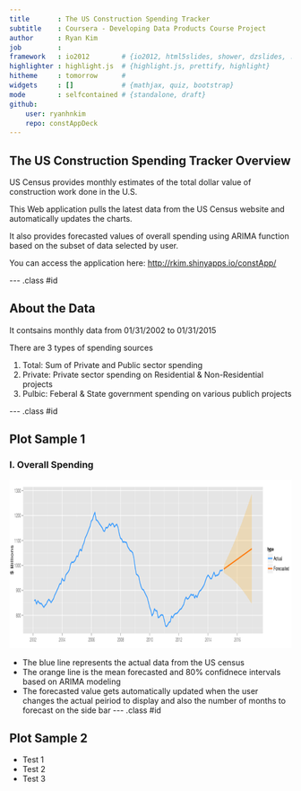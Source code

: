 ```yaml
---
title       : The US Construction Spending Tracker
subtitle    : Coursera - Developing Data Products Course Project
author      : Ryan Kim
job         : 
framework   : io2012        # {io2012, html5slides, shower, dzslides, ...}
highlighter : highlight.js  # {highlight.js, prettify, highlight}
hitheme     : tomorrow      # 
widgets     : []            # {mathjax, quiz, bootstrap}
mode        : selfcontained # {standalone, draft}
github:
    user: ryanhnkim
    repo: constAppDeck
---
```


## The US Construction Spending Tracker Overview

US Census provides monthly estimates of the total dollar value of construction work done in the U.S. 

This Web application pulls the latest data from the US Census website and automatically updates the charts. 

It also provides forecasted values of overall spending using ARIMA function based on the subset of data selected by user. 

You can access the application here: http://rkim.shinyapps.io/constApp/



--- .class #id 

## About the Data

It contsains monthly data from 01/31/2002 to 01/31/2015

There are 3 types of spending sources

1. Total: Sum of Private and Public sector spending
2. Private: Private sector spending on Residential & Non-Residential projects
3. Pulbic: Feberal & State government spending on various publich projects

--- .class #id 

## Plot Sample 1
### I. Overall Spending

<div style='text-align: center;'>
    <img height='300' src='plot1.png' />
</div>

* The blue line represents the actual data from the US census
* The orange line is the mean forecasted and 80% confidnece intervals based on ARIMA modeling
* The forecasted value gets automatically updated when the user changes the actual peiriod to display and 
also the number of months to forecast on the side bar
--- .class #id 

## Plot Sample 2
* Test 1
* Test 2
* Test 3

